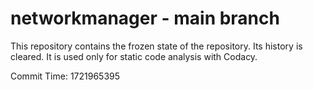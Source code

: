 # networkmanager - main branch

This repository contains the frozen state of the repository.
Its history is cleared. It is used only for static code
analysis with Codacy.

Commit Time: 1721965395
